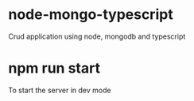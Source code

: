 # node-mongo-typescript
Crud application using node, mongodb and typescript


# npm run start
To start the server in dev mode
